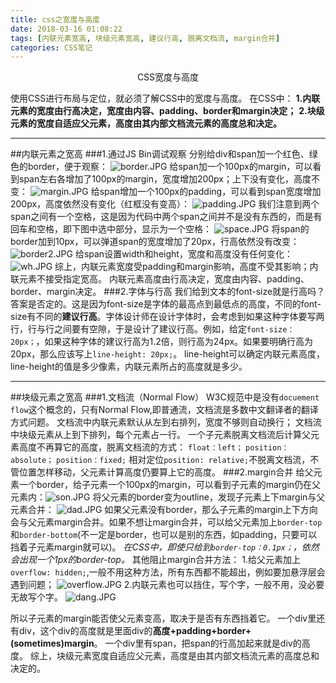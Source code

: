 ```yaml
---
title: css之宽度与高度
date: 2018-03-16 01:08:22
tags: [内联元素宽高, 块级元素宽高, 建议行高, 脱离文档流, margin合并]
categories: CSS笔记
---
```

<center>CSS宽度与高度</center>
<!-- more -->

使用CSS进行布局与定位，就必须了解CSS中的宽度与高度。
在CSS中：
**1.内联元素的宽度由行高决定，宽度由内容、padding、border和margin决定；**
**2.块级元素的宽度自适应父元素，高度由其内部文档流元素的高度总和决定。**
***
##内联元素之宽高
###1.通过JS Bin调试观察
分别给div和span加一个红色、绿色的border，便于观察：
![border.JPG](https://upload-images.jianshu.io/upload_images/11014353-d14019c3a419df46.JPG?imageMogr2/auto-orient/strip%7CimageView2/2/w/1240)
给span加一个100px的margin，可以看到span左右各增加了100px的margin，宽度增加200px；上下没有变化，高度不变：
![margin.JPG](https://upload-images.jianshu.io/upload_images/11014353-eb475cec32b481ec.JPG?imageMogr2/auto-orient/strip%7CimageView2/2/w/1240)
给span增加一个100px的padding，可以看到span宽度增加200px，高度依然没有变化（红框没有变高）：
![padding.JPG](https://upload-images.jianshu.io/upload_images/11014353-ebeab594202bcc36.JPG?imageMogr2/auto-orient/strip%7CimageView2/2/w/1240)
我们注意到两个span之间有一个空格，这是因为代码中两个span之间并不是没有东西的，而是有回车和空格，即下图中选中部分，显示为一个空格：
![space.JPG](https://upload-images.jianshu.io/upload_images/11014353-12ed6231052813f9.JPG?imageMogr2/auto-orient/strip%7CimageView2/2/w/1240)
将span的border加到10px，可以弹道span的宽度增加了20px，行高依然没有改变：
![border2.JPG](https://upload-images.jianshu.io/upload_images/11014353-57e53016f8eed19d.JPG?imageMogr2/auto-orient/strip%7CimageView2/2/w/1240)
给span设置width和height，宽度和高度没有任何变化：
![wh.JPG](https://upload-images.jianshu.io/upload_images/11014353-506d09bd2634fbd3.JPG?imageMogr2/auto-orient/strip%7CimageView2/2/w/1240)
综上，内联元素宽度受padding和margin影响，高度不受其影响；内联元素不接受指定宽高。
内联元素高度由行高决定，宽度由内容、padding、border、margin决定。
###2.字体与行高
我们给到文本的font-size就是行高吗？答案是否定的。这是因为font-size是字体的最高点到最低点的高度，不同的font-size有不同的**建议行高**。字体设计师在设计字体时，会考虑到如果这种字体要写两行，行与行之间要有空隙，于是设计了建议行高。例如，给定`font-size：20px；`，如果这种字体的建议行高为1.2倍，则行高为24px。如果要明确行高为20px，那么应该写上`line-height: 20px;`。
line-height可以确定内联元素高度，line-height的值是多少像素，内联元素所占的高度就是多少。
***
##块级元素之宽高
###1.文档流（Normal Flow）
W3C规范中是没有`docuement flow`这个概念的，只有Normal Flow,即普通流，文档流是多数中文翻译者的翻译方式问题。
文档流中内联元素默认从左到右排列，宽度不够则自动换行；
文档流中块级元素从上到下排列，每个元素占一行。
一个子元素脱离文档流后计算父元素高度不再算它的高度，脱离文档流的方式：
`float：left；`
`position：absolute；`
`position：fixed;`
相对定位`position: relative;`不脱离文档流，不管位置怎样移动，父元素计算高度仍要算上它的高度。
###2.margin合并
给父元素一个border，给子元素一个100px的margin，可以看到子元素的margin仍在父元素内：![son.JPG](https://upload-images.jianshu.io/upload_images/11014353-b22d953a9ca0d153.JPG?imageMogr2/auto-orient/strip%7CimageView2/2/w/1240)
将父元素的border变为outline，发现子元素上下margin与父元素合并：
![dad.JPG](https://upload-images.jianshu.io/upload_images/11014353-9c4b7c851f19f336.JPG?imageMogr2/auto-orient/strip%7CimageView2/2/w/1240)
如果父元素没有border，那么子元素的margin上下方向会与父元素margin合并。如果不想让margin合并，可以给父元素加上`border-top`和`border-bottom`(不一定是border，也可以是别的东西，如padding，只要可以挡着子元素margin就可以)。
*在CSS中，即使只给到`border-top：0.1px；`，依然会出现一个1px的border-top。*
其他阻止margin合并方法：
1.给父元素加上`overflow: hidden;`,一般不用这种方法，所有东西都不能超出，例如要加悬浮层会遇到问题；
![overflow.JPG](https://upload-images.jianshu.io/upload_images/11014353-89849ff5bbc6d05c.JPG?imageMogr2/auto-orient/strip%7CimageView2/2/w/1240)
2.内联元素也可以挡住，写个字，一般不用，没必要无故写个字。
![dang.JPG](https://upload-images.jianshu.io/upload_images/11014353-001a418f6f72fd44.JPG?imageMogr2/auto-orient/strip%7CimageView2/2/w/1240)

所以子元素的margin能否使父元素变高，取决于是否有东西挡着它。
一个div里还有div，这个div的高度就是里面div的**高度+padding+border+(sometimes)margin**。
一个div里有span，把span的行高加起来就是div的高度。
综上，块级元素宽度自适应父元素，高度是由其内部文档流元素的高度总和决定的。